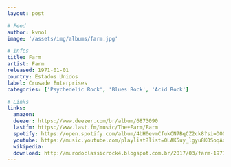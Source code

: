 ```yaml
---
layout: post

# Feed
author: kvnol
image: '/assets/img/albums/farm.jpg'

# Infos
title: Farm
artist: Farm
released: 1971-01-01
country: Estados Unidos
label: Crusade Enterprises
categories: ['Psychedelic Rock', 'Blues Rock', 'Acid Rock']

# Links
links:
  amazon:
  deezer: https://www.deezer.com/br/album/6873090
  lastfm: https://www.last.fm/music/The+Farm/Farm
  spotify: https://open.spotify.com/album/4bH0evmCfukCN7BqCZ2ck8?si=DOOSHKt8TvytK-5QHG-G9w
  youtube: https://music.youtube.com/playlist?list=OLAK5uy_lgyu8K0SoqAoDXzetcQk4ruEZY60H9pMU
  wikipedia:
  download: http://murodoclassicrock4.blogspot.com.br/2017/03/farm-1971.html
---
```

